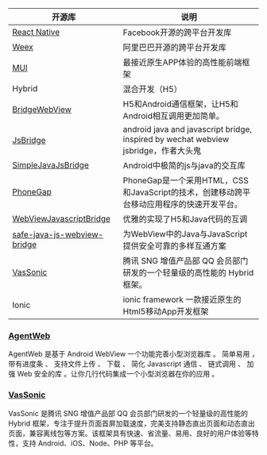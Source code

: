 | 开源库                                      | 说明                                       |
| ---------------------------------------- | ---------------------------------------- |
| [React Native](https://github.com/facebook/react-native) | Facebook开源的跨平台开发库                        |
| [Weex](https://github.com/apache/incubator-weex) | 阿里巴巴开源的跨平台开发库                            |
| [MUI](http://dev.dcloud.net.cn/mui/)     | 最接近原生APP体验的高性能前端框架                       |
| Hybrid                                   | 混合开发（H5）                                 |
| [BridgeWebView](https://github.com/open-android/BridgeWebView) | H5和Android通信框架，让H5和Android相互调用更加简单。      |
| [JsBridge](https://github.com/lzyzsd/JsBridge) | android java and javascript bridge, inspired by wechat webview jsbridge，作者大头鬼 |
| [SimpleJavaJsBridge](https://github.com/niuxiaowei/SimpleJavaJsBridge) | Android中极简的js与java的交互库                   |
| [PhoneGap](https://github.com/phonegap/) | PhoneGap是一个采用HTML，CSS和JavaScript的技术，创建移动跨平台移动应用程序的快速开发平台。 |
| [WebViewJavascriptBridge](https://github.com/jesse01/WebViewJavascriptBridge) | 优雅的实现了H5和Java代码的互调                       |
| [safe-java-js-webview-bridge](https://github.com/pedant/safe-java-js-webview-bridge) | 为WebView中的Java与JavaScript提供安全可靠的多样互通方案   |
| [VasSonic](https://github.com/Tencent/VasSonic) | 腾讯 SNG 增值产品部 QQ 会员部门研发的一个轻量级的高性能的 Hybrid 框架。 |
| Ionic                                    | ionic framework 一款接近原生的Html5移动App开发框架    |

### [AgentWeb](https://github.com/Justson/AgentWeb)

AgentWeb 是基于 Android WebView 一个功能完善小型浏览器库 。 简单易用 ， 带有进度条 、 支持文件上传 、 下载 、 简化 Javascript 通信 、 链式调用 、 加强 Web 安全的库 。让你几行代码集成一个小型浏览器在你的应用 。

### [VasSonic](https://github.com/Tencent/VasSonic) 

VasSonic 是腾讯 SNG 增值产品部 QQ 会员部门研发的一个轻量级的高性能的 Hybrid 框架，专注于提升页面首屏加载速度，完美支持静态直出页面和动态直出页面，兼容离线包等方案。该框架具有快速、省流量、易用、良好的用户体验等特性，支持 Android、iOS、Node、PHP 等平台。